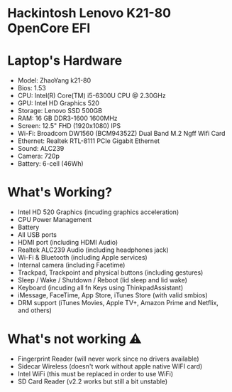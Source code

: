 # Hackintosh Lenovo K21-80 OpenCore EFI

# Laptop's Hardware
+ Model: ZhaoYang k21-80
+ Bios: 1.53
+ CPU: Intel(R) Core(TM) i5-6300U CPU @ 2.30GHz
+ GPU: Intel HD Graphics 520
+ Storage: Lenovo SSD 500GB
+ RAM: 16 GB DDR3-1600 1600MHz
+ Screen: 12.5" FHD (1920x1080) IPS
+ Wi-Fi: Broadcom DW1560 (BCM94352Z) Dual Band M.2 Ngff Wifi Card
+ Ethernet: Realtek RTL-8111 PCIe Gigabit Ethernet
+ Sound: ALC239
+ Camera: 720p
+ Battery: 6-cell (46Wh)
# What's Working?
+ Intel HD 520 Graphics (incuding graphics acceleration)
+ CPU Power Management
+ Battery
+ All USB ports
+ HDMI port (including HDMI Audio)
+ Realtek ALC239 Audio (including headphones jack)
+ Wi-Fi & Bluetooth (including Apple services)
+ Internal camera (including Facetime)
+ Trackpad, Trackpoint and physical buttons (including gestures)
+ Sleep / Wake / Shutdown / Reboot (lid sleep and lid wake)
+ Keyboard (incuding all fn Keys using ThinkpadAssistant)
+ iMessage, FaceTime, App Store, iTunes Store (with valid smbios)
+ DRM support (iTunes Movies, Apple TV+, Amazon Prime and Netflix, and others)
# What's not working ⚠️
+ Fingerprint Reader (will never work since no drivers available)
+ Sidecar Wireless (doesn't work without apple native WIFI card)
+ Intel WiFi (this must be replaced in order to use WiFi)
+ SD Card Reader (v2.2 works but still a bit unstable)
